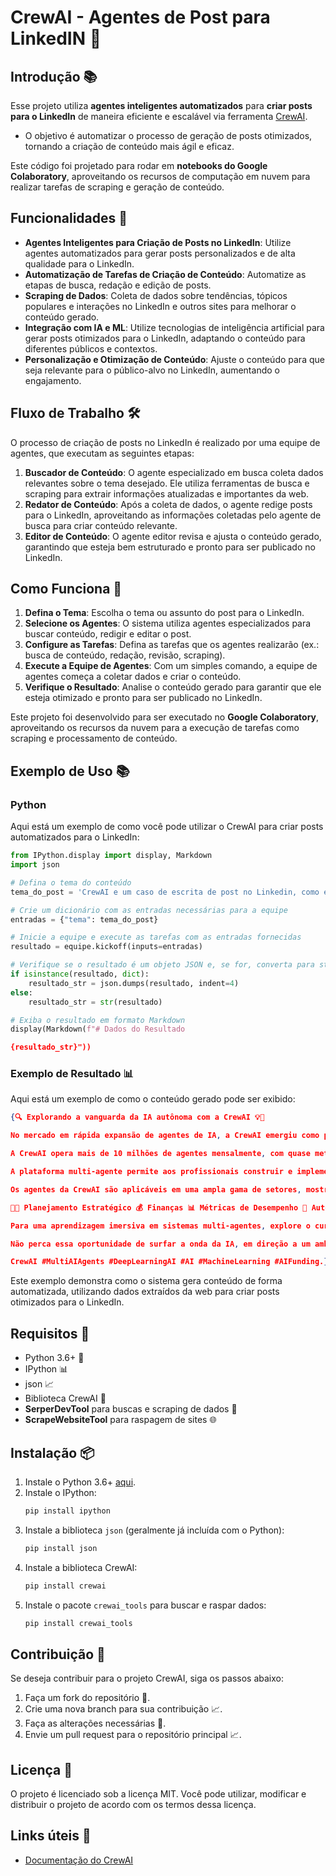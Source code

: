 
# CrewAI - Agentes de Post para LinkedIN 🤖

## Introdução 📚
Esse projeto utiliza **agentes inteligentes automatizados** para **criar posts para o LinkedIn** de maneira eficiente e escalável via ferramenta [CrewAI](https://www.crewai.com/).
- O objetivo é automatizar o processo de geração de posts otimizados, tornando a criação de conteúdo mais ágil e eficaz.

Este código foi projetado para rodar em **notebooks do Google Colaboratory**, aproveitando os recursos de computação em nuvem para realizar tarefas de scraping e geração de conteúdo.

## Funcionalidades 🎯
- **Agentes Inteligentes para Criação de Posts no LinkedIn**: Utilize agentes automatizados para gerar posts personalizados e de alta qualidade para o LinkedIn.
- **Automatização de Tarefas de Criação de Conteúdo**: Automatize as etapas de busca, redação e edição de posts.
- **Scraping de Dados**: Coleta de dados sobre tendências, tópicos populares e interações no LinkedIn e outros sites para melhorar o conteúdo gerado.
- **Integração com IA e ML**: Utilize tecnologias de inteligência artificial para gerar posts otimizados para o LinkedIn, adaptando o conteúdo para diferentes públicos e contextos.
- **Personalização e Otimização de Conteúdo**: Ajuste o conteúdo para que seja relevante para o público-alvo no LinkedIn, aumentando o engajamento.

## Fluxo de Trabalho 🛠️
O processo de criação de posts no LinkedIn é realizado por uma equipe de agentes, que executam as seguintes etapas:

1. **Buscador de Conteúdo**: O agente especializado em busca coleta dados relevantes sobre o tema desejado. Ele utiliza ferramentas de busca e scraping para extrair informações atualizadas e importantes da web.
2. **Redator de Conteúdo**: Após a coleta de dados, o agente redige posts para o LinkedIn, aproveitando as informações coletadas pelo agente de busca para criar conteúdo relevante.
3. **Editor de Conteúdo**: O agente editor revisa e ajusta o conteúdo gerado, garantindo que esteja bem estruturado e pronto para ser publicado no LinkedIn.

## Como Funciona 🤔
1. **Defina o Tema**: Escolha o tema ou assunto do post para o LinkedIn.
2. **Selecione os Agentes**: O sistema utiliza agentes especializados para buscar conteúdo, redigir e editar o post.
3. **Configure as Tarefas**: Defina as tarefas que os agentes realizarão (ex.: busca de conteúdo, redação, revisão, scraping).
4. **Execute a Equipe de Agentes**: Com um simples comando, a equipe de agentes começa a coletar dados e criar o conteúdo.
5. **Verifique o Resultado**: Analise o conteúdo gerado para garantir que ele esteja otimizado e pronto para ser publicado no LinkedIn.

Este projeto foi desenvolvido para ser executado no **Google Colaboratory**, aproveitando os recursos da nuvem para a execução de tarefas como scraping e processamento de conteúdo.

## Exemplo de Uso 📚

### Python
Aqui está um exemplo de como você pode utilizar o CrewAI para criar posts automatizados para o LinkedIn:

```python
from IPython.display import display, Markdown
import json

# Defina o tema do conteúdo
tema_do_post = 'CrewAI e um caso de escrita de post no Linkedin, como é esse caso'

# Crie um dicionário com as entradas necessárias para a equipe
entradas = {"tema": tema_do_post}

# Inicie a equipe e execute as tarefas com as entradas fornecidas
resultado = equipe.kickoff(inputs=entradas)

# Verifique se o resultado é um objeto JSON e, se for, converta para string em formato JSON
if isinstance(resultado, dict):
    resultado_str = json.dumps(resultado, indent=4)
else:
    resultado_str = str(resultado)

# Exiba o resultado em formato Markdown
display(Markdown(f"# Dados do Resultado

{resultado_str}"))
```

### Exemplo de Resultado 📊

Aqui está um exemplo de como o conteúdo gerado pode ser exibido:

```json
{🔍 Explorando a vanguarda da IA autônoma com a CrewAI 💡🚀

No mercado em rápida expansão de agentes de IA, a CrewAI emergiu como pioneira, garantindo um financiamento de $18 milhões e lançando uma plataforma inovadora de vários agentes para empresas gerenciarem autonomamente seus fluxos de trabalho complexos. 🚀📈

A CrewAI opera mais de 10 milhões de agentes mensalmente, com quase metade das empresas da Fortune 500 🏦✨ aproveitando sua estrutura open-source. E a recente estreia do CrewAI Enterprise, com adoção inicial de 150 clientes corporativos beta, promete simplificar o design, a implantação e o gerenciamento de agentes de AI para organizações de grande porte. 👥🔄⚙️

A plataforma multi-agente permite aos profissionais construir e implementar fluxos de trabalho automatizados usando qualquer modelo de linguagem grande (LLM) e plataforma em nuvem ☁️.

Os agentes da CrewAI são aplicáveis em uma ampla gama de setores, mostrando sua versatilidade:

👨‍💼 Planejamento Estratégico 💰 Finanças 📊 Métricas de Desempenho 🤖 Automação de IA 👩‍⚕️ Saúde 🧠 Aprendizado de Máquina 📈 Enriquecimento de Dados 📣 Marketing ☁️ Soluções em Nuvem 🔗 Integração de IA 📦 Cadeia de Suprimentos ⚙️ Automação de Tarefas 📚 Inteligência de Negócios 🎯 Posicionamento de Marca 💹 Otimização de Receita 🌱 Crescimento de Negócios 👩‍💼 Recursos Humanos

Para uma aprendizagem imersiva em sistemas multi-agentes, explore o curso 'Multi AI Agent Systems' de João Moura em colaboração com a DeepLearning.AI. Este curso, endossado por profissionais de IA, aplica o framework da CrewAI para decompor tarefas complexas para vários agentes de IA, aperfeiçoando técnicas como atuação, uso de ferramentas e colaboração entre agentes.

Não perca essa oportunidade de surfar a onda da IA, em direção a um ambiente de negócios mais colaborativo e eficiente. 🌊🤖💼

CrewAI #MultiAIAgents #DeepLearningAI #AI #MachineLearning #AIFunding.}
```

Este exemplo demonstra como o sistema gera conteúdo de forma automatizada, utilizando dados extraídos da web para criar posts otimizados para o LinkedIn.

## Requisitos 📝
- Python 3.6+ 🐍
- IPython 📊
- json 📈
- Biblioteca CrewAI 🤖
- **SerperDevTool** para buscas e scraping de dados 📡
- **ScrapeWebsiteTool** para raspagem de sites 🌐

## Instalação 📦
1. Instale o Python 3.6+ [aqui](https://www.python.org/downloads/).
2. Instale o IPython:
    ```bash
    pip install ipython
    ```
3. Instale a biblioteca `json` (geralmente já incluída com o Python):
    ```bash
    pip install json
    ```
4. Instale a biblioteca CrewAI:
    ```bash
    pip install crewai
    ```
5. Instale o pacote `crewai_tools` para buscar e raspar dados:
    ```bash
    pip install crewai_tools
    ```

## Contribuição 🤝
Se deseja contribuir para o projeto CrewAI, siga os passos abaixo:
1. Faça um fork do repositório 📁.
2. Crie uma nova branch para sua contribuição 📈.
3. Faça as alterações necessárias 📝.
4. Envie um pull request para o repositório principal 📈.

## Licença 📜
O projeto é licenciado sob a licença MIT. Você pode utilizar, modificar e distribuir o projeto de acordo com os termos dessa licença.

## Links úteis 🔗
- [Documentação do CrewAI](https://docs.crewai.com/introduction)
